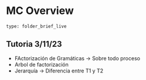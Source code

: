 # MC Overview
 
```ccard
type: folder_brief_live
```
 

## Tutoria 3/11/23
- FActorización de Gramáticas -> Sobre todo proceso
- Arbol de factorización
- Jerarquía -> Diferencia entre T1 y T2